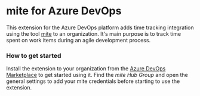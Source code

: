 # mite for Azure DevOps

This extension for the Azure DevOps platform adds time tracking integration using the tool [mite](https://www.mite.yo.lk) to an organization. It's main purpose is to track time spent on work items during an agile development process.

### How to get started

Install the extension to your organization from the [Azure DevOps Marketplace](tbd) to get started using it. Find the *mite Hub Group* and open the general settings to add your mite credentials before starting to use the extension.